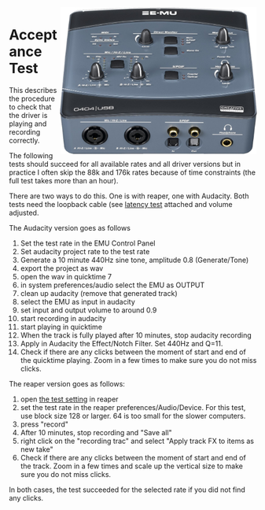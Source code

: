 <img align="right" width="400" src="E-MU_0404_USB.jpg"/>



Acceptance Test
===================

This describes the procedure to check that the driver is playing and recording correctly.

The following tests should succeed for all available rates and all driver versions but in practice I often skip the 88k and 176k rates because of time constraints (the full test takes more than an hour).

There are two ways to do this. One is with reaper, one with Audacity. Both tests need the loopback cable (see <a href="Latency.md">latency test</a> attached and volume adjusted.

The Audacity version goes as follows

1. Set the test rate in the EMU Control Panel
2. Set audacity project rate to the test rate
3. Generate a 10 minute 440Hz sine tone, amplitude 0.8 (Generate/Tone)
4. export the project as wav
5. open the wav in quicktime 7
6. in system preferences/audio select the EMU as OUTPUT
7. clean up audacity (remove that generated track)
8. select the EMU as input in audacity 
9. set input and output volume to around 0.9
10. start recording in audacity
11. start playing in quicktime
12. When the track is fully played after 10 minutes, stop audacity recording
13. Apply in Audacity the Effect/Notch Filter. Set 440Hz and Q=11. 
14. Check if there are any clicks between the moment of start and end of the quicktime playing. Zoom in a few times to make sure you do not miss clicks.


The reaper version goes as follows:

1. open <a href="sinetest.RPP">the test setting</a> in reaper
2. set the test rate in the reaper preferences/Audio/Device. For this test, use block size 128 or larger. 64 is too small for the slower computers.
3. press "record"
4. After 10 minutes, stop recording and "Save all"
5. right click on the "recording trac" and select "Apply track FX to items as new take"
6. Check if there are any clicks between the moment of start and end of the track. Zoom in a few times and scale up the vertical size to make sure you do not miss clicks.

In both cases, the test succeeded for the selected rate if you did not find any clicks.

